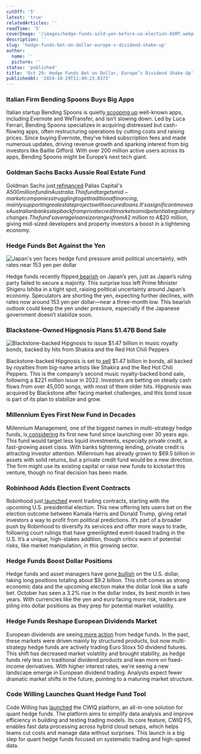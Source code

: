 ```yaml
---
cutOff: '5'
latest: 'true'
relatedArticles: ''
readTime: '5'
coverImage: '/images/hedge-funds-sold-yen-before-us-election-A5MT.webp'
description: ''
slug: 'hedge-funds-bet-on-dollar-europe-s-dividend-shake-up'
author:
  name: ''
  picture: ''
status: 'published'
title: 'Oct 29: Hedge Funds Bet on Dollar, Europe’s Dividend Shake-Up'
publishedAt: '2024-10-29T11:49:23.837Z'
---
```


### Italian Firm Bending Spoons Buys Big Apps

Italian startup Bending Spoons is quietly[ scooping up](https://www.bloomberg.com/news/articles/2024-10-28/private-equity-for-apps-evernote-s-owner-has-big-plans?srnd=phx-alternative-investments&embedded-checkout=true) well-known apps, including Evernote and WeTransfer, and isn’t slowing down. Led by Luca Ferrari, Bending Spoons specializes in acquiring distressed but cash-flowing apps, often restructuring operations by cutting costs and raising prices. Since buying Evernote, they’ve hiked subscription fees and made numerous updates, driving revenue growth and sparking interest from big investors like Baillie Gifford. With over 200 million active users across its apps, Bending Spoons might be Europe’s next tech giant.

### Goldman Sachs Backs Aussie Real Estate Fund

Goldman Sachs just[ refinanced](https://www.bnnbloomberg.ca/business/company-news/2024/10/28/goldman-refinances-a500-million-australia-property-credit-fund/) Pallas Capital's A$500 million fund in Australia. This fund targets mid-market companies struggling to get traditional financing, mainly supporting real estate projects with secured loans. It’s a significant move as Australian banks step back from private credit markets amid potential regulatory changes. The fund’s average loan size ranges from A$2 million to A$20 million, giving mid-sized developers and property investors a boost in a tightening economy.

### Hedge Funds Bet Against the Yen

![Japan's yen faces hedge fund pressure amid political uncertainty, with rates near 153 yen per dollar](/images/hedge-funds-sold-yen-before-us-election-gzNz.webp)

Hedge funds recently flipped[ bearish](https://www.bnnbloomberg.ca/business/international/2024/10/27/hedge-funds-sold-yen-just-before-election-catapulted-japan-risk/) on Japan’s yen, just as Japan’s ruling party failed to secure a majority. This surprise loss left Prime Minister Shigeru Ishiba in a tight spot, raising political uncertainty around Japan’s economy. Speculators are shorting the yen, expecting further declines, with rates now around 153 yen per dollar—near a three-month low. This bearish outlook could keep the yen under pressure, especially if the Japanese government doesn’t stabilize soon.

### Blackstone-Owned Hipgnosis Plans $1.47B Bond Sale

![Blackstone-backed Hipgnosis to issue $1.47 billion in music royalty bonds, backed by hits from Shakira and the Red Hot Chili Peppers](/images/hipgnosis-plans-1.47b-music-bond-sale-Q4OD.webp)

Blackstone-backed Hipgnosis is set to[ sell](https://www.investmentnews.com/alternatives/blackstone-owned-hipgnosis-plots-147b-music-bond-sale/257906#:~:text=Hipgnosis%2C%20a%20company%20that%20bought,Chili%20Peppers%20and%2050%20Cent.) $1.47 billion in bonds, all backed by royalties from big-name artists like Shakira and the Red Hot Chili Peppers. This is the company’s second music royalty-backed bond sale, following a $221 million issue in 2022. Investors are betting on steady cash flows from over 45,000 songs, with most of them older hits. Hipgnosis was acquired by Blackstone after facing market challenges, and this bond issue is part of its plan to stabilize and grow.

### Millennium Eyes First New Fund in Decades

Millennium Management, one of the biggest names in multi-strategy hedge funds, is[ considering](https://www.hedgeweek.com/millennium-mulls-first-found-in-more-than-30-years/#:~:text=Multi%2Dstrategy%20hedge%20fund%20major,report%20by%20the%20Financial%20Times.) its first new fund since launching over 30 years ago. This fund would target less liquid investments, especially private credit, a fast-growing asset class. With banks tightening lending, private credit is attracting investor attention. Millennium has already grown to $69.5 billion in assets with solid returns, but a private credit fund would be a new direction. The firm might use its existing capital or raise new funds to kickstart this venture, though no final decision has been made.

### Robinhood Adds Election Event Contracts

Robinhood just[ launched](https://www.investmentnews.com/alternatives/robinhood-wades-into-event-trading-with-harris-and-trump-contracts/257923) event trading contracts, starting with the upcoming U.S. presidential election. This new offering lets users bet on the election outcome between Kamala Harris and Donald Trump, giving retail investors a way to profit from political predictions. It’s part of a broader push by Robinhood to diversify its services and offer more ways to trade, following court rulings that have greenlighted event-based trading in the U.S. It’s a unique, high-stakes addition, though critics warn of potential risks, like market manipulation, in this growing sector.

### Hedge Funds Boost Dollar Positions

Hedge funds and asset managers have gone[ bullish](https://www.hedgeweek.com/investors-flip-to-bullish-dollar-bets/#:~:text=Hedge%20funds%2C%20asset%20managers%2C%20and,Trading%20Commission%20compiled%20by%20Bloomberg.) on the U.S. dollar, taking long positions totaling about $9.2 billion. This shift comes as strong economic data and the upcoming election make the dollar look like a safe bet. October has seen a 3.2% rise in the dollar index, its best month in two years. With currencies like the yen and euro facing more risk, traders are piling into dollar positions as they prep for potential market volatility.

### Hedge Funds Reshape European Dividends Market

European dividends are seeing[ more action](https://www.hedgeweek.com/hedge-funds-wield-growing-influence-in-european-dividend-market/#:~:text=Hedge%20funds%20are%20increasingly%20shaping,to%20a%20report%20by%20Bloomberg.) from hedge funds. In the past, these markets were driven mainly by structured products, but now multi-strategy hedge funds are actively trading Euro Stoxx 50 dividend futures. This shift has decreased market volatility and brought stability, as hedge funds rely less on traditional dividend products and lean more on fixed-income derivatives. With higher interest rates, we’re seeing a new landscape emerge in European dividend trading. Analysts expect fewer dramatic market shifts in the future, pointing to a maturing market structure.

### Code Willing Launches Quant Hedge Fund Tool

Code Willing has [launched](https://www.hedgeweek.com/code-willing-launches-all-in-one-quant-hedge-fund-solution/) the CWIQ platform, an all-in-one solution for quant hedge funds. The platform aims to simplify data analysis and improve efficiency in building and testing trading models. Its core feature, CWIQ FS, enables fast data processing across hybrid cloud setups, which helps teams cut costs and manage data without surprises. This launch is a big step for quant hedge funds focused on systematic trading and high-speed data.